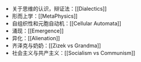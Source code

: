 - 关于思维的认识，辩证法：[[Dialectics]]
- 形而上学：[[MetaPhysics]]
- 自组织性和元胞自动机：[[Cellular Automata]]
- 涌现：[[Emergence]]
- 异化：[[Alienation]]
- 齐泽克与奶奶：[[Zizek vs Grandma]]
- 社会主义与共产主义：[[Socialism vs Communism]]
